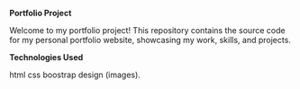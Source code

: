 **Portfolio Project**

Welcome to my portfolio project! This repository contains the source code for my personal portfolio website, showcasing my work, skills, and projects.

**Technologies Used**

html
css
boostrap
design (images).
